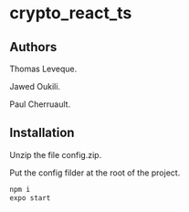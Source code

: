 # crypto_react_ts

## Authors

Thomas Leveque.

Jawed Oukili.

Paul Cherruault.

## Installation

Unzip the file config.zip.

Put the config filder at the root of the project.

```bash
npm i
expo start
```
